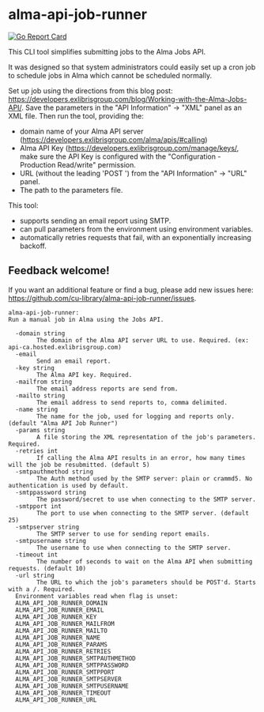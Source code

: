 # alma-api-job-runner

[![Go Report Card](https://goreportcard.com/badge/github.com/cu-library/alma-api-job-runner)](https://goreportcard.com/report/github.com/cu-library/alma-api-job-runner)

This CLI tool simplifies submitting jobs to the Alma Jobs API.

It was designed so that system administrators could easily set up a cron job to schedule jobs in Alma which cannot be scheduled normally.

Set up job using the directions from this blog post: https://developers.exlibrisgroup.com/blog/Working-with-the-Alma-Jobs-API/.
Save the parameters in the "API Information" -> "XML" panel as an XML file.
Then run the tool, providing the:
* domain name of your Alma API server (https://developers.exlibrisgroup.com/alma/apis/#calling)
* Alma API Key (https://developers.exlibrisgroup.com/manage/keys/, make sure the API Key is configured with the "Configuration - Production Read/write" permission.
* URL (without the leading 'POST ') from the "API Information" -> "URL" panel.
* The path to the parameters file.

This tool:
* supports sending an email report using SMTP.
* can pull parameters from the environment using environment variables.
* automatically retries requests that fail, with an exponentially increasing backoff.

## Feedback welcome!

If you want an additional feature or find a bug, please add new issues here: https://github.com/cu-library/alma-api-job-runner/issues.


```
alma-api-job-runner:
Run a manual job in Alma using the Jobs API.

  -domain string
        The domain of the Alma API server URL to use. Required. (ex: api-ca.hosted.exlibrisgroup.com)
  -email
        Send an email report.
  -key string
        The Alma API key. Required.
  -mailfrom string
        The email address reports are send from.
  -mailto string
        The email address to send reports to, comma delimited.
  -name string
        The name for the job, used for logging and reports only. (default "Alma API Job Runner")
  -params string
        A file storing the XML representation of the job's parameters. Required.
  -retries int
        If calling the Alma API results in an error, how many times will the job be resubmitted. (default 5)
  -smtpauthmethod string
        The Auth method used by the SMTP server: plain or crammd5. No authentication is used by default.
  -smtppassword string
        The password/secret to use when connecting to the SMTP server.
  -smtpport int
        The port to use when connecting to the SMTP server. (default 25)
  -smtpserver string
        The SMTP server to use for sending report emails.
  -smtpusername string
        The username to use when connecting to the SMTP server.
  -timeout int
        The number of seconds to wait on the Alma API when submitting requests. (default 10)
  -url string
        The URL to which the job's parameters should be POST'd. Starts with a /. Required.
  Environment variables read when flag is unset:
  ALMA_API_JOB_RUNNER_DOMAIN
  ALMA_API_JOB_RUNNER_EMAIL
  ALMA_API_JOB_RUNNER_KEY
  ALMA_API_JOB_RUNNER_MAILFROM
  ALMA_API_JOB_RUNNER_MAILTO
  ALMA_API_JOB_RUNNER_NAME
  ALMA_API_JOB_RUNNER_PARAMS
  ALMA_API_JOB_RUNNER_RETRIES
  ALMA_API_JOB_RUNNER_SMTPAUTHMETHOD
  ALMA_API_JOB_RUNNER_SMTPPASSWORD
  ALMA_API_JOB_RUNNER_SMTPPORT
  ALMA_API_JOB_RUNNER_SMTPSERVER
  ALMA_API_JOB_RUNNER_SMTPUSERNAME
  ALMA_API_JOB_RUNNER_TIMEOUT
  ALMA_API_JOB_RUNNER_URL
```

